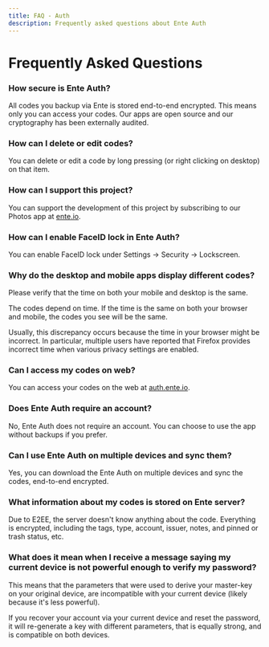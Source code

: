 ```yaml
---
title: FAQ - Auth
description: Frequently asked questions about Ente Auth
---
```


# Frequently Asked Questions

### How secure is Ente Auth?

All codes you backup via Ente is stored end-to-end encrypted. This means only
you can access your codes. Our apps are open source and our cryptography has
been externally audited.

### How can I delete or edit codes?

You can delete or edit a code by long pressing (or right clicking on desktop) on
that item.

### How can I support this project?

You can support the development of this project by subscribing to our Photos app
at [ente.io](https://ente.io).

### How can I enable FaceID lock in Ente Auth?

You can enable FaceID lock under Settings → Security → Lockscreen.

### Why do the desktop and mobile apps display different codes?

Please verify that the time on both your mobile and desktop is the same.

The codes depend on time. If the time is the same on both your browser and
mobile, the codes you see will be the same.

Usually, this discrepancy occurs because the time in your browser might be
incorrect. In particular, multiple users have reported that Firefox provides
incorrect time when various privacy settings are enabled.

### Can I access my codes on web?

You can access your codes on the web at [auth.ente.io](https://auth.ente.io).

### Does Ente Auth require an account?

No, Ente Auth does not require an account. You can choose to use the app without
backups if you prefer.

### Can I use Ente Auth on multiple devices and sync them?

Yes, you can download the Ente Auth on multiple devices and sync the codes,
end-to-end encrypted.

### What information about my codes is stored on Ente server?

Due to E2EE, the server doesn't know anything about the code. Everything is
encrypted, including the tags, type, account, issuer, notes, and pinned or trash
status, etc.

### What does it mean when I receive a message saying my current device is not powerful enough to verify my password?

This means that the parameters that were used to derive your master-key on your
original device, are incompatible with your current device (likely because it's
less powerful).

If you recover your account via your current device and reset the password, it
will re-generate a key with different parameters, that is equally strong, and is
compatible on both devices.
